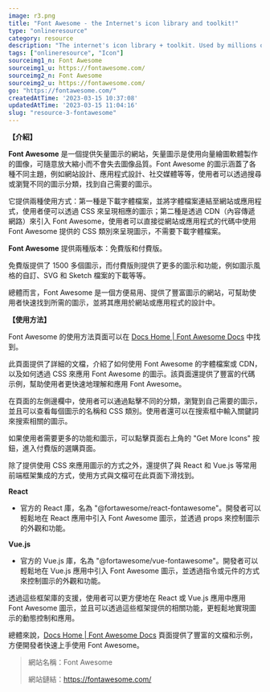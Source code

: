 ```yaml
---
image: r3.png
title: "Font Awesome - the Internet's icon library and toolkit!"
type: "onlineresource"
category: resource
description: "The internet's icon library + toolkit. Used by millions of designers, devs, & content creators. Open-source. Always free. Always awesome."
tags: ["onlineresource", "Icon"]
sourceimg1_n: Font Awesome
sourceimg1_u: https://fontawesome.com/
sourceimg2_n: Font Awesome
sourceimg2_u: https://fontawesome.com/
go: "https://fontawesome.com/"
createdAtTime: '2023-03-15 10:37:08'
updatedAtTime: '2023-03-15 11:04:16'
slug: "resource-3-fontawesome"
---
```


**【介紹】**

**Font Awesome** 是一個提供矢量圖示的網站，矢量圖示是使用向量繪圖軟體製作的圖像，可隨意放大縮小而不會失去圖像品質。Font Awesome 的圖示涵蓋了各種不同主題，例如網站設計、應用程式設計、社交媒體等等，使用者可以透過搜尋或瀏覽不同的圖示分類，找到自己需要的圖示。

它提供兩種使用方式：第一種是下載字體檔案，並將字體檔案連結至網站或應用程式，使用者便可以透過 CSS 來呈現相應的圖示；第二種是透過 CDN（內容傳遞網路）來引入 Font Awesome，使用者可以直接從網站或應用程式的代碼中使用 Font Awesome 提供的 CSS 類別來呈現圖示，不需要下載字體檔案。

**Font Awesome** 提供兩種版本：免費版和付費版。

免費版提供了 1500 多個圖示，而付費版則提供了更多的圖示和功能，例如圖示風格的自訂、SVG 和 Sketch 檔案的下載等等。

總體而言，Font Awesome 是一個方便易用、提供了豐富圖示的網站，可幫助使用者快速找到所需的圖示，並將其應用於網站或應用程式的設計中。

**【使用方法】**

Font Awesome 的使用方法頁面可以在 [Docs Home | Font Awesome Docs](https://fontawesome.com/docs) 中找到。

此頁面提供了詳細的文檔，介紹了如何使用 Font Awesome 的字體檔案或 CDN，以及如何透過 CSS 來應用 Font Awesome 的圖示。該頁面還提供了豐富的代碼示例，幫助使用者更快速地理解和應用 Font Awesome。

在頁面的左側邊欄中，使用者可以通過點擊不同的分類，瀏覽到自己需要的圖示，並且可以查看每個圖示的名稱和 CSS 類別。使用者還可以在搜索框中輸入關鍵詞來搜索相關的圖示。

如果使用者需要更多的功能和圖示，可以點擊頁面右上角的 "Get More Icons" 按鈕，進入付費版的選購頁面。

除了提供使用 CSS 來應用圖示的方式之外，還提供了與 React 和 Vue.js 等常用前端框架集成的方式，使用方式與文檔可在此頁面下滑找到。

**React**
- 官方的 React 庫，名為 "@fortawesome/react-fontawesome"。開發者可以輕鬆地在 React 應用中引入 Font Awesome 圖示，並透過 props 來控制圖示的外觀和功能。


**Vue.js**
- 官方的 Vue.js 庫，名為 "@fortawesome/vue-fontawesome"。開發者可以輕鬆地在 Vue.js 應用中引入 Font Awesome 圖示，並透過指令或元件的方式來控制圖示的外觀和功能。

透過這些框架庫的支援，使用者可以更方便地在 React 或 Vue.js 應用中應用 Font Awesome 圖示，並且可以透過這些框架提供的相關功能，更輕鬆地實現圖示的動態控制和應用。

總體來說，[Docs Home | Font Awesome Docs](https://fontawesome.com/docs) 頁面提供了豐富的文檔和示例，方便開發者快速上手使用 Font Awesome。

> 網站名稱：Font Awesome
>
> 網站鏈結：https://fontawesome.com/

